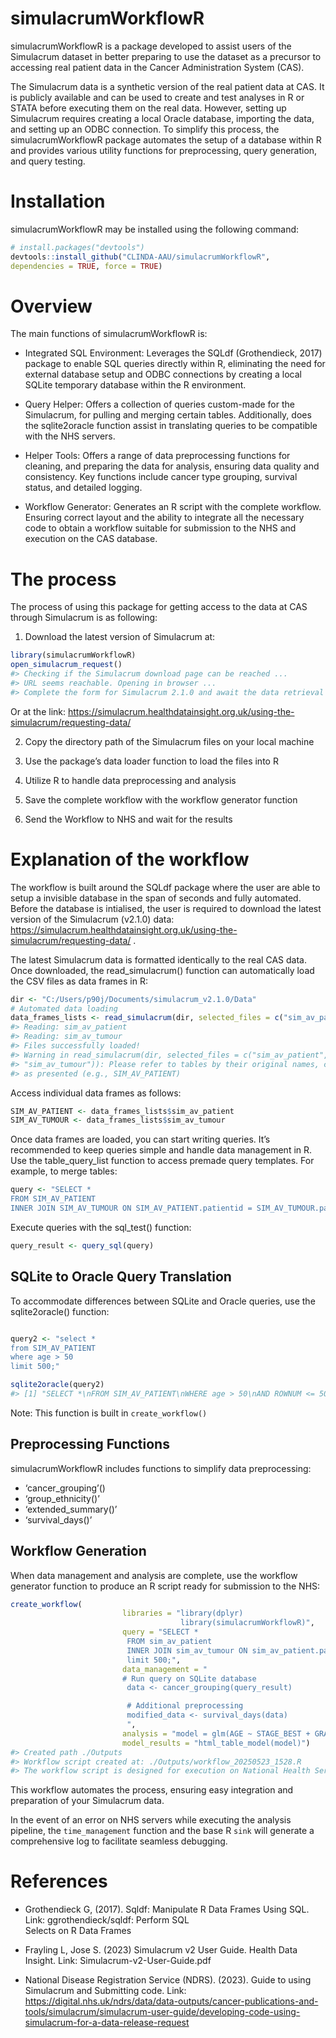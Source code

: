 
<!-- README.md is generated from README.Rmd. Please edit that file -->

# simulacrumWorkflowR

simulacrumWorkflowR is a package developed to assist users of the
Simulacrum dataset in better preparing to use the dataset as a precursor
to accessing real patient data in the Cancer Administration System
(CAS).

The Simulacrum data is a synthetic version of the real patient data at
CAS. It is publicly available and can be used to create and test
analyses in R or STATA before executing them on the real data. However,
setting up Simulacrum requires creating a local Oracle database,
importing the data, and setting up an ODBC connection. To simplify this
process, the simulacrumWorkflowR package automates the setup of a
database within R and provides various utility functions for
preprocessing, query generation, and query testing.

# Installation

simulacrumWorkflowR may be installed using the following command:

``` r
# install.packages("devtools")
devtools::install_github("CLINDA-AAU/simulacrumWorkflowR",
dependencies = TRUE, force = TRUE) 
```

# Overview

The main functions of simulacrumWorkflowR is:

- Integrated SQL Environment: Leverages the SQLdf (Grothendieck, 2017)
  package to enable SQL queries directly within R, eliminating the need
  for external database setup and ODBC connections by creating a local
  SQLite temporary database within the R environment.

- Query Helper: Offers a collection of queries custom-made for the
  Simulacrum, for pulling and merging certain tables. Additionally, does
  the sqlite2oracle function assist in translating queries to be
  compatible with the NHS servers.

- Helper Tools: Offers a range of data preprocessing functions for
  cleaning, and preparing the data for analysis, ensuring data quality
  and consistency. Key functions include cancer type grouping, survival
  status, and detailed logging.

- Workflow Generator: Generates an R script with the complete workflow.
  Ensuring correct layout and the ability to integrate all the necessary
  code to obtain a workflow suitable for submission to the NHS and
  execution on the CAS database.

# The process

The process of using this package for getting access to the data at CAS
through Simulacrum is as following:

1)  Download the latest version of Simulacrum at:

``` r
library(simulacrumWorkflowR)
open_simulacrum_request()
#> Checking if the Simulacrum download page can be reached ...
#> URL seems reachable. Opening in browser ...
#> Complete the form for Simulacrum 2.1.0 and await the data retrieval to the email address used in the form.
```

Or at the link:
<https://simulacrum.healthdatainsight.org.uk/using-the-simulacrum/requesting-data/>

2)  Copy the directory path of the Simulacrum files on your local
    machine

3)  Use the package’s data loader function to load the files into R

4)  Utilize R to handle data preprocessing and analysis

5)  Save the complete workflow with the workflow generator function

6)  Send the Workflow to NHS and wait for the results

# Explanation of the workflow

The workflow is built around the SQLdf package where the user are able
to setup a invisible database in the span of seconds and fully
automated. Before the database is intialised, the user is required to
download the latest version of the Simulacrum (v2.1.0) data:
<https://simulacrum.healthdatainsight.org.uk/using-the-simulacrum/requesting-data/>
.

The latest Simulacrum data is formatted identically to the real CAS
data. Once downloaded, the read_simulacrum() function can automatically
load the CSV files as data frames in R:

``` r
dir <- "C:/Users/p90j/Documents/simulacrum_v2.1.0/Data"
# Automated data loading 
data_frames_lists <- read_simulacrum(dir, selected_files = c("sim_av_patient", "sim_av_tumour")) 
#> Reading: sim_av_patient
#> Reading: sim_av_tumour
#> Files successfully loaded!
#> Warning in read_simulacrum(dir, selected_files = c("sim_av_patient",
#> "sim_av_tumour")): Please refer to tables by their original names, capitalized
#> as presented (e.g., SIM_AV_PATIENT)
```

Access individual data frames as follows:

``` r
SIM_AV_PATIENT <- data_frames_lists$sim_av_patient
SIM_AV_TUMOUR <- data_frames_lists$sim_av_tumour
```

Once data frames are loaded, you can start writing queries. It’s
recommended to keep queries simple and handle data management in R. Use
the table_query_list function to access premade query templates. For
example, to merge tables:

``` r
query <- "SELECT *
FROM SIM_AV_PATIENT
INNER JOIN SIM_AV_TUMOUR ON SIM_AV_PATIENT.patientid = SIM_AV_TUMOUR.patientid;"
```

Execute queries with the sql_test() function:

``` r
query_result <- query_sql(query)
```

## SQLite to Oracle Query Translation

To accommodate differences between SQLite and Oracle queries, use the
sqlite2oracle() function:

``` r

query2 <- "select *
from SIM_AV_PATIENT
where age > 50
limit 500;"

sqlite2oracle(query2)
#> [1] "SELECT *\nFROM SIM_AV_PATIENT\nWHERE age > 50\nAND ROWNUM <= 500;"
```

Note: This function is built in `create_workflow()`

## Preprocessing Functions

simulacrumWorkflowR includes functions to simplify data preprocessing:

- ‘cancer_grouping’()
- ‘group_ethnicity()’
- ‘extended_summary()’
- ‘survival_days()’

## Workflow Generation

When data management and analysis are complete, use the workflow
generator function to produce an R script ready for submission to the
NHS:

``` r
create_workflow(
                         libraries = "library(dplyr)
                                      library(simulacrumWorkflowR)",
                         query = "SELECT *
                          FROM sim_av_patient
                          INNER JOIN sim_av_tumour ON sim_av_patient.patientid = sim_av_tumour.patientid
                          limit 500;",
                         data_management = "
                         # Run query on SQLite database
                          data <- cancer_grouping(query_result)

                          # Additional preprocessing
                          modified_data <- survival_days(data)
                          ",
                         analysis = "model = glm(AGE ~ STAGE_BEST + GRADE,  data=modified_data)",
                         model_results = "html_table_model(model)")
#> Created path ./Outputs
#> Workflow script created at: ./Outputs/workflow_20250523_1528.R
#> The workflow script is designed for execution on National Health Service (NHS). Local execution of this script is likely to fail due to its dependency on a database connection. The goal of this package is to generate a workflow file compatible with the NHS server environment, which eliminates the need for local database configuration. Assuming successful execution of all local operations, including library imports, data queries, data management procedures, analyses, and file saving, the generated workflow is expected to function correctly within the NHS server environment.
```

This workflow automates the process, ensuring easy integration and
preparation of your Simulacrum data.

In the event of an error on NHS servers while executing the analysis
pipeline, the `time_management` function and the base R `sink` will
generate a comprehensive log to facilitate seamless debugging.

# References

- Grothendieck G, (2017). Sqldf: Manipulate R Data Frames Using SQL.
  Link: ggrothendieck/sqldf: Perform SQL  
  Selects on R Data Frames

- Frayling L, Jose S. (2023) Simulacrum v2 User Guide. Health Data
  Insight. Link: Simulacrum-v2-User-Guide.pdf

- National Disease Registration Service (NDRS). (2023). Guide to using
  Simulacrum and Submitting code. Link:
  <https://digital.nhs.uk/ndrs/data/data-outputs/cancer-publications-and-tools/simulacrum/simulacrum-user-guide/developing-code-using-simulacrum-for-a-data-release-request>
